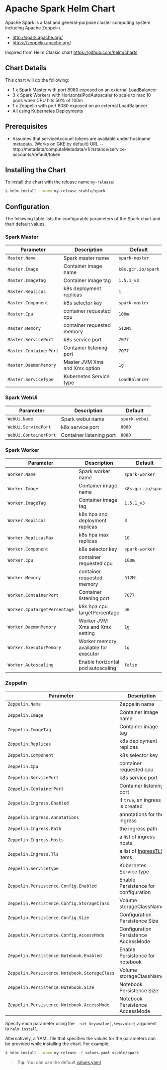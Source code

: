 # Apache Spark Helm Chart

Apache Spark is a fast and general-purpose cluster computing system including Apache Zeppelin.

* http://spark.apache.org/
* https://zeppelin.apache.org/

Inspired from Helm Classic chart https://github.com/helm/charts

## Chart Details
This chart will do the following:

* 1 x Spark Master with port 8080 exposed on an external LoadBalancer
* 3 x Spark Workers with HorizontalPodAutoscaler to scale to max 10 pods when CPU hits 50% of 100m
* 1 x Zeppelin with port 8080 exposed on an external LoadBalancer
* All using Kubernetes Deployments

## Prerequisites

* Assumes that serviceAccount tokens are available under hostname metadata. (Works on GKE by default) URL -- http://metadata/computeMetadata/v1/instance/service-accounts/default/token

## Installing the Chart

To install the chart with the release name `my-release`:

```bash
$ helm install --name my-release stable/spark
```

## Configuration

The following table lists the configurable parameters of the Spark chart and their default values.

### Spark Master

| Parameter               | Description                        | Default                                                    |
| ----------------------- | ---------------------------------- | ---------------------------------------------------------- |
| `Master.Name`           | Spark master name                  | `spark-master`                                             |
| `Master.Image`          | Container image name               | `k8s.gcr.io/spark`                                         |
| `Master.ImageTag`       | Container image tag                | `1.5.1_v3`                                                 |
| `Master.Replicas`       | k8s deployment replicas            | `1`                                                        |
| `Master.Component`      | k8s selector key                   | `spark-master`                                             |
| `Master.Cpu`            | container requested cpu            | `100m`                                                     |
| `Master.Memory`         | container requested memory         | `512Mi`                                                    |
| `Master.ServicePort`    | k8s service port                   | `7077`                                                     |
| `Master.ContainerPort`  | Container listening port           | `7077`                                                     |
| `Master.DaemonMemory`   | Master JVM Xms and Xmx option      | `1g`                                                       |
| `Master.ServiceType `   | Kubernetes Service type            | `LoadBalancer`                                             |

### Spark WebUi

|       Parameter       |           Description            |                         Default                          |
|-----------------------|----------------------------------|----------------------------------------------------------|
| `WebUi.Name`          | Spark webui name                 | `spark-webui`                                            |
| `WebUi.ServicePort`   | k8s service port                 | `8080`                                                   |
| `WebUi.ContainerPort` | Container listening port         | `8080`                                                   |

### Spark Worker

| Parameter                    | Description                          | Default                                                    |
| -----------------------      | ------------------------------------ | ---------------------------------------------------------- |
| `Worker.Name`                | Spark worker name                    | `spark-worker`                                             |
| `Worker.Image`               | Container image name                 | `k8s.gcr.io/spark`                                         |
| `Worker.ImageTag`            | Container image tag                  | `1.5.1_v3`                                                 |
| `Worker.Replicas`            | k8s hpa and deployment replicas      | `3`                                                        |
| `Worker.ReplicasMax`         | k8s hpa max replicas                 | `10`                                                       |
| `Worker.Component`           | k8s selector key                     | `spark-worker`                                             |
| `Worker.Cpu`                 | container requested cpu              | `100m`                                                     |
| `Worker.Memory`              | container requested memory           | `512Mi`                                                    |
| `Worker.ContainerPort`       | Container listening port             | `7077`                                                     |
| `Worker.CpuTargetPercentage` | k8s hpa cpu targetPercentage         | `50`                                                       |
| `Worker.DaemonMemory`        | Worker JVM Xms and Xmx setting       | `1g`                                                       |
| `Worker.ExecutorMemory`      | Worker memory available for executor | `1g`                                                       |
| `Worker.Autoscaling`         | Enable horizontal pod autoscaling    | `false`                                                    |


### Zeppelin

|          Parameter                           |           Description                |                         Default            |
|----------------------------------------------|--------------------------------------|--------------------------------------------|
| `Zeppelin.Name`                              | Zeppelin name                        | `zeppelin-controller`                      |
| `Zeppelin.Image`                             | Container image name                 | `apache/zeppelin`                          |
| `Zeppelin.ImageTag`                          | Container image tag                  | `0.7.3`                                    |
| `Zeppelin.Replicas`                          | k8s deployment replicas              | `1`                                        |
| `Zeppelin.Component`                         | k8s selector key                     | `zeppelin`                                 |
| `Zeppelin.Cpu`                               | container requested cpu              | `100m`                                     |
| `Zeppelin.ServicePort`                       | k8s service port                     | `8080`                                     |
| `Zeppelin.ContainerPort`                     | Container listening port             | `8080`                                     |
| `Zeppelin.Ingress.Enabled`                   | if `true`, an ingress is created     | `false`                                    |
| `Zeppelin.Ingress.Annotations`               | annotations for the ingress          | `{}`                                       |
| `Zeppelin.Ingress.Path`                      | the ingress path                     | `/`                                        |
| `Zeppelin.Ingress.Hosts`                     | a list of ingress hosts              | `[zeppelin.example.com]`                   |
| `Zeppelin.Ingress.Tls`                       | a list of [IngressTLS](https://v1-8.docs.kubernetes.io/docs/api-reference/v1.8/#ingresstls-v1beta1-extensions) items | `[]`
| `Zeppelin.ServiceType `                      | Kubernetes Service type              | `LoadBalancer`                             |
| `Zeppelin.Persistence.Config.Enabled`        | Enable Persistence for configuration | `false`                                    |
| `Zeppelin.Persistence.Config.StorageClass`   | Volume storageClassName              | `-` (no dynamic provisioning)              |
| `Zeppelin.Persistence.Config.Size`           | Configuration Persistence Size       | `10G`                                      |
| `Zeppelin.Persistence.Config.AccessMode`     | Configuration Persistence AccessMode | `ReadWriteOnce`                            |
| `Zeppelin.Persistence.Notebook.Enabled`      | Enable Persistence for notebook      | `false`                                    |
| `Zeppelin.Persistence.Notebook.StorageClass` | Volume storageClassName              | `-` (no dynamic provisioning)              |
| `Zeppelin.Persistence.Notebook.Size`         | Notebook Persistence Size            | `10G`                                      |
| `Zeppelin.Persistence.Notebook.AccessMode`   | Notebook Persistence AccessMode      | `ReadWriteOnce`                            |


Specify each parameter using the `--set key=value[,key=value]` argument to `helm install`.

Alternatively, a YAML file that specifies the values for the parameters can be provided while installing the chart. For example,

```bash
$ helm install --name my-release -f values.yaml stable/spark
```

> **Tip**: You can use the default [values.yaml](values.yaml)

